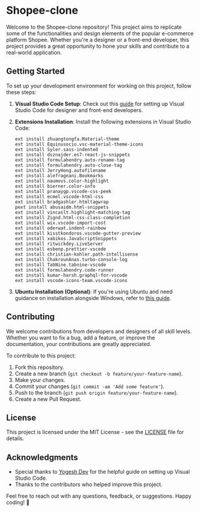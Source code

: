 # Shopee-clone

Welcome to the Shopee-clone repository! This project aims to replicate some of the functionalities and design elements of the popular e-commerce platform Shopee. Whether you're a designer or a front-end developer, this project provides a great opportunity to hone your skills and contribute to a real-world application.

## Getting Started

To set up your development environment for working on this project, follow these steps:

1. **Visual Studio Code Setup**: Check out this [guide](https://dev.to/yogeshdev/setup-vs-code-for-designer-and-front-end-developers-1fli) for setting up Visual Studio Code for designer and front-end developers.

2. **Extensions Installation**: Install the following extensions in Visual Studio Code:

    ```
    ext install zhuangtongfa.Material-theme
    ext install Equinusocio.vsc-material-theme-icons
    ext install Syler.sass-indented
    ext install dsznajder.es7-react-js-snippets
    ext install formulahendry.auto-rename-tag
    ext install formulahendry.auto-close-tag
    ext install JerryHong.autofilename
    ext install alefragnani.Bookmarks
    ext install naumovs.color-highlight
    ext install bierner.color-info
    ext install pranaygp.vscode-css-peek
    ext install ecmel.vscode-html-css
    ext install bradgashler.htmltagwrap
    pext install abusaidm.html-snippets
    ext install vincaslt.highlight-matching-tag
    ext install Zignd.html-css-class-completion
    ext install wix.vscode-import-cost
    ext install oderwat.indent-rainbow
    ext install kisstkondoros.vscode-gutter-preview
    ext install xabikos.JavaScriptSnippets
    ext install ritwickdey.LiveServer
    ext install esbenp.prettier-vscode
    ext install christian-kohler.path-intellisense
    ext install ChakrounAnas.turbo-console-log
    ext install TabNine.tabnine-vscode
    ext install formulahendry.code-runner
    ext install kumar-harsh.graphql-for-vscode
    ext install vscode-icons-team.vscode-icons
    ```

3. **Ubuntu Installation (Optional)**: If you're using Ubuntu and need guidance on installation alongside Windows, refer to [this guide](https://quantrimang.com/cong-nghe/cach-cai-ubuntu-song-song-voi-windows-bang-usb-148331#google_vignette).

## Contributing

We welcome contributions from developers and designers of all skill levels. Whether you want to fix a bug, add a feature, or improve the documentation, your contributions are greatly appreciated.

To contribute to this project:

1. Fork this repository.
2. Create a new branch (`git checkout -b feature/your-feature-name`).
3. Make your changes.
4. Commit your changes (`git commit -am 'Add some feature'`).
5. Push to the branch (`git push origin feature/your-feature-name`).
6. Create a new Pull Request.

## License

This project is licensed under the MIT License - see the [LICENSE](LICENSE) file for details.

## Acknowledgments

- Special thanks to [Yogesh Dev](https://dev.to/yogeshdev) for the helpful guide on setting up Visual Studio Code.
- Thanks to the contributors who helped improve this project.

Feel free to reach out with any questions, feedback, or suggestions. Happy coding! 🚀